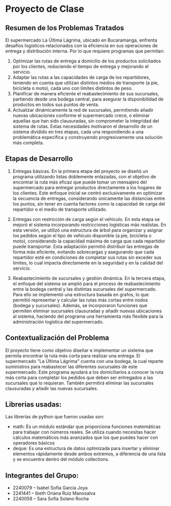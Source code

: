 # Proyecto de Clase

## Resumen de los Problemas Tratados
El supermercado La Última Lágrima, ubicado en Bucaramanga, enfrenta desafíos logísticos relacionados con la eficiencia en sus operaciones de entrega y distribución interna. Por lo que requiere programas que permitan: 
1.	Optimizar las rutas de entrega a domicilio de los productos solicitados por los clientes, reduciendo el tiempo de entrega y mejorando el servicio.
2.	Adaptar las rutas a las capacidades de carga de los repartidores, teniendo en cuenta que utilizan distintos medios de transporte (a pie, bicicleta o moto), cada uno con límites distintos de peso.
3.	Planificar de manera eficiente el reabastecimiento de sus sucursales, partiendo desde una bodega central, para asegurar la disponibilidad de productos en todos sus puntos de venta.
4.	Actualizar dinámicamente la red de sucursales, permitiendo añadir nuevas ubicaciones conforme el supermercado crece, o eliminar aquellas que han sido clausuradas, sin comprometer la integridad del sistema de rutas.
Estas necesidades motivaron el desarrollo de un sistema dividido en tres etapas, cada una respondiendo a una problemática específica y construyendo progresivamente una solución más completa.

## Etapas de Desarrollo
1. Entregas básicas.
En la primera etapa del proyecto se diseñó un programa utilizando listas doblemente enlazadas, con el objetivo de encontrar la ruta más eficaz que puede tomar un mensajero del supermercado para entregar productos directamente a los hogares de los clientes. Este enfoque inicial se centró exclusivamente en optimizar la secuencia de entregas, considerando únicamente las distancias entre los puntos, sin tener en cuenta factores como la capacidad de carga del repartidor o el medio de transporte utilizado.

2. Entregas con restricción de carga según el vehículo.
En esta etapa se mejoró el sistema incorporando restricciones logísticas más realistas. En esta versión, se utilizó una estructura de árbol para organizar y asignar los pedidos según el tipo de vehículo disponible (a pie, bicicleta o moto), considerando la capacidad máxima de carga que cada repartidor puede transportar. Esta adaptación permitió distribuir las entregas de forma más eficiente, evitando sobrecargas y asegurando que cada repartidor esté en condiciones de completar sus rutas sin exceder sus límites, lo cual impacta directamente en la seguridad y en la calidad del servicio.

3. Reabastecimiento de sucursales y gestión dinámica.
En la tercera etapa, el enfoque del sistema se amplió para el proceso de reabastecimiento entre la bodega central y las distintas sucursales del supermercado. Para ello se implementó una estructura basada en grafos, lo que permitió representar y calcular las rutas más cortas entre nodos (bodega y sucursales). Además, se incorporaron funciones que permiten eliminar sucursales clausuradas y añadir nuevas ubicaciones al sistema, haciendo del programa una herramienta más flexible para la administración logística del supermercado.

## Contextualización del Problema 
El proyecto tiene como objetivo diseñar e implementar un sistema que permita encontrar la ruta más corta para realizar una entrega. El supermercado "La Última Lágrima" cuenta con una bodega, la cual reparte suministros para reabastecer las diferentes sucursales de este supermercado.
Este programa ayudará a los domiciliarios a conocer la ruta más corta para completar los pedidos que deben ser entregados a las sucursales que lo requieran. También permitirá eliminar las sucursales clausuradas y añadir las nuevas sucursales.

## Librerias usadas:
Las librerías de python que fueron usadas son:

- math: Es un módulo estándar que proporciona funciones matemáticas para trabajar con números reales. Se utiliza cuando necesitas hacer cálculos matemáticos más avanzados que los que puedes hacer con operadores básicos
- deque: Es una estructura de datos optimizada para insertar y eliminar elementos rápidamente desde ambos extremos, a diferencia de una lista y se encuentra dentro del módulo collections.

## Integrantes del Grupo:
- 2240079 – Isabel Sofía García Joya 
- 2241441 – Ibeth Oriana Ruiz Manosalva
- 2240058 – Sara Sofía Solano Rocha
